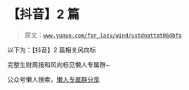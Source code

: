 # 【抖音】2 篇

> 原文：[`www.yuque.com/for_lazy/wind/ustdnattqt06dbfa`](https://www.yuque.com/for_lazy/wind/ustdnattqt06dbfa)

以下为：【抖音】2 篇相关风向标

完整生财周报和风向标见懒人专属群~

公众号懒人搜索，[懒人专属群分享](https://lazybook.fun/#/blog/group)
